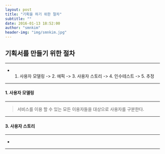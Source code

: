 ```yaml
---
layout: post
title: "기획을 하기 위한 절차"
subtitle: ""
date: 2016-01-13 18:52:00
author: "smnkim"
header-img: "img/smnkim.jpg"
---
```




## 기획서를 만들기 위한 절차

----

- 1. 사용자 모델링 -> 2. 에픽 -> 3. 사용자 스토리 -> 4. 인수테스트 -> 5. 추정

----


#### 1. 사용자 모델링

----

> 서비스를 이용 할 수 있는 모든 이용자들을 대상으로 사용자를 구분한다.

----


#### 3. 사용자 스토리

----

- 

----
